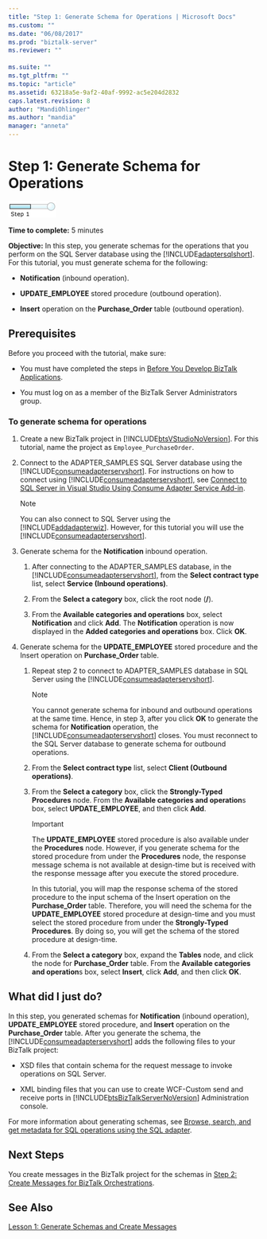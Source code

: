 ```yaml
---
title: "Step 1: Generate Schema for Operations | Microsoft Docs"
ms.custom: ""
ms.date: "06/08/2017"
ms.prod: "biztalk-server"
ms.reviewer: ""

ms.suite: ""
ms.tgt_pltfrm: ""
ms.topic: "article"
ms.assetid: 63218a5e-9af2-40af-9992-ac5e204d2832
caps.latest.revision: 8
author: "MandiOhlinger"
ms.author: "mandia"
manager: "anneta"
---
```

# Step 1: Generate Schema for Operations
![Step 1 of 2](../../adapters-and-accelerators/adapter-sql/media/step-1of2.gif "Step_1of2")  
  
 **Time to complete:** 5 minutes  
  
 **Objective:** In this step, you generate schemas for the operations that you perform on the SQL Server database using the [!INCLUDE[adaptersqlshort](../../includes/adaptersqlshort-md.md)]. For this tutorial, you must generate schema for the following:  
  
-   **Notification** (inbound operation).  
  
-   **UPDATE_EMPLOYEE** stored procedure (outbound operation).  
  
-   **Insert** operation on the **Purchase_Order** table (outbound operation).  
  
## Prerequisites  
 Before you proceed with the tutorial, make sure:  
  
-   You must have completed the steps in [Before You Develop BizTalk Applications](http://msdn.microsoft.com/library/3539741d-5266-43d4-9b7b-73e82f0ed4f6).  
  
-   You must log on as a member of the BizTalk Server Administrators group.  
  
### To generate schema for operations  
  
1.  Create a new BizTalk project in [!INCLUDE[btsVStudioNoVersion](../../includes/btsvstudionoversion-md.md)]. For this tutorial, name the project as `Employee_PurchaseOrder`.  
  
2.  Connect to the ADAPTER_SAMPLES SQL Server database using the [!INCLUDE[consumeadapterservshort](../../includes/consumeadapterservshort-md.md)]. For instructions on how to connect using [!INCLUDE[consumeadapterservshort](../../includes/consumeadapterservshort-md.md)], see [Connect to SQL Server in Visual Studio Using Consume Adapter Service Add-in](../../adapters-and-accelerators/adapter-sql/connect-to-sql-server-in-visual-studio-using-the-consume-adapter-service-add-in.md).  
  
    > [!NOTE]
    >  You can also connect to SQL Server using the [!INCLUDE[addadapterwiz](../../includes/addadapterwiz-md.md)]. However, for this tutorial you will use the [!INCLUDE[consumeadapterservshort](../../includes/consumeadapterservshort-md.md)].  
  
3.  Generate schema for the **Notification** inbound operation.  
  
    1.  After connecting to the ADAPTER_SAMPLES database, in the [!INCLUDE[consumeadapterservshort](../../includes/consumeadapterservshort-md.md)], from the **Select contract type** list, select **Service (Inbound operations)**.  
  
    2.  From the **Select a category** box, click the root node (**/**).  
  
    3.  From the **Available categories and operations** box, select **Notification** and click **Add**. The **Notification** operation is now displayed in the **Added categories and operations** box. Click **OK**.  
  
4.  Generate schema for the **UPDATE_EMPLOYEE** stored procedure and the Insert operation on **Purchase_Order** table.  
  
    1.  Repeat step 2 to connect to ADAPTER_SAMPLES database in SQL Server using the [!INCLUDE[consumeadapterservshort](../../includes/consumeadapterservshort-md.md)].  
  
        > [!NOTE]
        >  You cannot generate schema for inbound and outbound operations at the same time. Hence, in step 3, after you click **OK** to generate the schema for **Notification** operation, the [!INCLUDE[consumeadapterservshort](../../includes/consumeadapterservshort-md.md)] closes. You must reconnect to the SQL Server database to generate schema for outbound operations.  
  
    2.  From the **Select contract type** list, select **Client (Outbound operations)**.  
  
    3.  From the **Select a category** box, click the **Strongly-Typed Procedures** node. From the **Available categories and operation**s box, select **UPDATE_EMPLOYEE**, and then click **Add**.  
  
        > [!IMPORTANT]
        >  The **UPDATE_EMPLOYEE** stored procedure is also available under the **Procedures** node. However, if you generate schema for the stored procedure from under the **Procedures** node, the response message schema is not available at design-time but is received with the response message after you execute the stored procedure.  
        >   
        >  In this tutorial, you will map the response schema of the stored procedure to the input schema of the Insert operation on the **Purchase_Order** table. Therefore, you will need the schema for the **UPDATE_EMPLOYEE** stored procedure at design-time and you must select the stored procedure from under the **Strongly-Typed Procedures**. By doing so, you will get the schema of the stored procedure at design-time.  
  
    4.  From the **Select a category** box, expand the **Tables** node, and click the node for **Purchase_Order** table. From the **Available categories and operation**s box, select **Insert**, click **Add**, and then click **OK**.  
  
## What did I just do?  
 In this step, you generated schemas for **Notification** (inbound operation), **UPDATE_EMPLOYEE** stored procedure, and **Insert** operation on the **Purchase_Order** table. After you generate the schema, the [!INCLUDE[consumeadapterservshort](../../includes/consumeadapterservshort-md.md)] adds the following files to your BizTalk project:  
  
-   XSD files that contain schema for the request message to invoke operations on SQL Server.  
  
-   XML binding files that you can use to create WCF-Custom send and receive ports in [!INCLUDE[btsBizTalkServerNoVersion](../../includes/btsbiztalkservernoversion-md.md)] Administration console.  
  
 For more information about generating schemas, see [Browse, search, and get metadata for SQL operations using the SQL adapter](../../adapters-and-accelerators/adapter-sql/browse-search-and-get-metadata-for-sql-operations-using-the-sql-adapter.md).  
  
## Next Steps  
 You create messages in the BizTalk project for the schemas in [Step 2: Create Messages for BizTalk Orchestrations](../../adapters-and-accelerators/adapter-sql/step-2-create-messages-for-biztalk-orchestrations.md).  
  
## See Also  
 [Lesson 1: Generate Schemas and Create Messages](../../adapters-and-accelerators/adapter-sql/lesson-1-generate-schemas-and-create-messages.md)